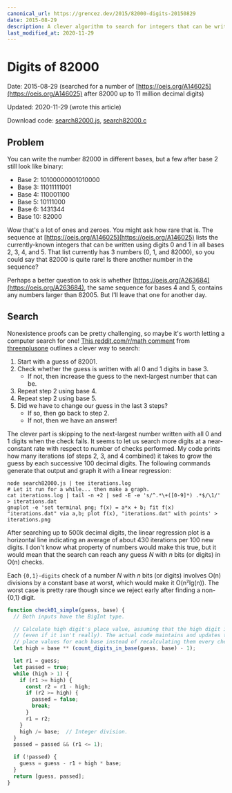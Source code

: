 ```yaml
---
canonical_url: https://grencez.dev/2015/82000-digits-20150829
date: 2015-08-29
description: A clever algorithm to search for integers that can be written with ones and zeroes in several bases.
last_modified_at: 2020-11-29
---
```


# Digits of 82000

Date: 2015-08-29 (searched for a number of [https://oeis.org/A146025](https://oeis.org/A146025) after 82000 up to 11 million decimal digits)

Updated: 2020-11-29 (wrote this article)

Download code: [search82000.js](search82000.js), [search82000.c](search82000.c)

## Problem

You can write the number 82000 in different bases, but a few after base 2 still look like binary:

* Base 2: 10100000001010000
* Base 3: 11011111001
* Base 4: 110001100
* Base 5: 10111000
* Base 6: 1431344
* Base 10: 82000

Wow that's a lot of ones and zeroes.
You might ask how rare that is.
The sequence at [https://oeis.org/A146025](https://oeis.org/A146025) lists the currently-known integers that can be written using digits 0 and 1 in all bases 2, 3, 4, and 5.
That list currently has 3 numbers (0, 1, and 82000), so you could say that 82000 is quite rare!
Is there another number in the sequence?

Perhaps a better question to ask is whether [https://oeis.org/A263684](https://oeis.org/A263684), the same sequence for bases 4 and 5, contains any numbers larger than 82005.
But I'll leave that one for another day.

## Search

Nonexistence proofs can be pretty challenging, so maybe it's worth letting a computer search for one!
[This reddit.com/r/math comment](https://www.reddit.com/r/math/comments/36jq0k/a_curious_property_of_82000/crf0pkn) from [threenplusone](https://www.reddit.com/user/threenplusone/) outlines a clever way to search:

1. Start with a guess of 82001.
2. Check whether the guess is written with all 0 and 1 digits in base 3.
   * If not, then increase the guess to the next-largest number that can be.
3. Repeat step 2 using base 4.
4. Repeat step 2 using base 5.
5. Did we have to change our guess in the last 3 steps?
   * If so, then go back to step 2.
   * If not, then we have an answer!

The clever part is skipping to the next-largest number written with all 0 and 1 digits when the check fails.
It seems to let us search more digits at a near-constant rate with respect to number of checks performed.
My code prints how many iterations (of steps 2, 3, and 4 combined) it takes to grow the guess by each successive 100 decimal digits.
The following commands generate that output and graph it with a linear regression:

```shell
node search82000.js | tee iterations.log
# Let it run for a while... then make a graph.
cat iterations.log | tail -n +2 | sed -E -e 's/^.*\+([0-9]*) .*$/\1/' > iterations.dat
gnuplot -e 'set terminal png; f(x) = a*x + b; fit f(x) "iterations.dat" via a,b; plot f(x), "iterations.dat" with points' > iterations.png
```

After searching up to 500k decimal digits, the linear regression plot is a horizontal line indicating an average of about 430 iterations per 100 new digits.
I don't know what property of numbers would make this true, but it would mean that the search can reach any guess *N* with *n* bits (or digits) in O(n) checks.

Each `{0,1}-digits` check of a number *N* with *n* bits (or digits) involves O(n) divisions by a constant base at worst, which would make it O(n&sup2;lg(n)).
The worst case is pretty rare though since we reject early after finding a non-{0,1} digit.

```javascript
function check01_simple(guess, base) {
  // Both inputs have the BigInt type.

  // Calculate high digit's place value, assuming that the high digit is 1
  // (even if it isn't really). The actual code maintains and updates these
  // place values for each base instead of recalculating them every check.
  let high = base ** (count_digits_in_base(guess, base) - 1);

  let r1 = guess;
  let passed = true;
  while (high > 1) {
    if (r1 >= high) {
      const r2 = r1 - high;
      if (r2 >= high) {
        passed = false;
        break;
      }
      r1 = r2;
    }
    high /= base;  // Integer division.
  }
  passed = passed && (r1 <= 1);

  if (!passed) {
    guess = guess - r1 + high * base;
  }
  return [guess, passed];
}
```

